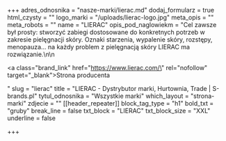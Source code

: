 +++
adres_odnosnika = "nasze-marki/lierac.md"
dodaj_formularz = true
html_czysty = ""
logo_marki = "/uploads/lierac-logo.jpg"
meta_opis = ""
meta_robots = ""
name = "LIERAC"
opis_pod_naglowiekm = "Cel zawsze był prosty: stworzyć zabiegi dostosowane do konkretnych potrzeb w zakresie pielęgnacji skóry. Oznaki starzenia, wypalenie skóry, rozstępy, menopauza… na każdy problem z pielęgnacją skóry LIERAC ma rozwiązanie.\n\n    <p><a class=\"brand_link\" href=\"https://www.lierac.com/\" rel=\"nofollow\" target=\"_blank\">Strona producenta</a></p>"
slug = "lierac"
title = "LIERAC - Dystrybutor marki, Hurtownia, Trade | S-brands.pl"
tytul_odnosnika = "Wszystkie marki"
which_layout = "strona-marki"
zdjecie = ""
[[header_repeater]]
block_tag_type = "h1"
bold_txt = "gruby"
break_line = false
txt_block = "LIERAC"
txt_block_size = "XXL"
underline = false

+++
